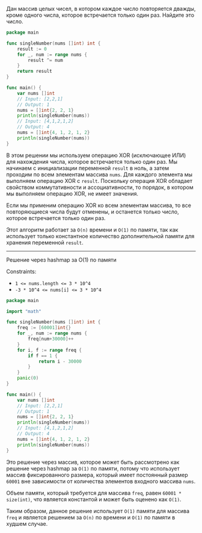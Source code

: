 Дан массив целых чисел, в котором каждое число повторяется дважды, кроме одного числа, которое встречается только один раз. Найдите это число.

```go
package main

func singleNumber(nums []int) int {
	result := 0
	for _, num := range nums {
		result ^= num
	}
	return result
}

func main() {
	var nums []int
	// Input: [2,2,1]
	// Output: 1
	nums = []int{2, 2, 1}
	println(singleNumber(nums))
	// Input: [4,1,2,1,2]
	// Output: 4
	nums = []int{4, 1, 2, 1, 2}
	println(singleNumber(nums))
}
```

В этом решении мы используем операцию XOR (исключающее ИЛИ) для нахождения числа, которое встречается только один раз. Мы начинаем с инициализации переменной `result` в ноль, а затем проходим по всем элементам массива `nums`. Для каждого элемента мы выполняем операцию XOR с `result`. Поскольку операция XOR обладает свойством коммутативности и ассоциативности, то порядок, в котором мы выполняем операцию XOR, не имеет значения.

Если мы применим операцию XOR ко всем элементам массива, то все повторяющиеся числа будут отменены, и останется только число, которое встречается только один раз.

Этот алгоритм работает за `O(n)` времени и `O(1)` по памяти, так как использует только константное количество дополнительной памяти для хранения переменной `result`.

---

Решение через hashmap за O(1) по памяти

Constraints:

- `1 <= nums.length <= 3 * 10^4`
- `-3 * 10^4 <= nums[i] <= 3 * 10^4`

```go
package main

import "math"

func singleNumber(nums []int) int {
	freq := [60001]int{}
	for _, num := range nums {
		freq[num+30000]++
	}
	for i, f := range freq {
		if f == 1 {
			return i - 30000
		}
	}
	panic(0)
}

func main() {
	var nums []int
	// Input: [2,2,1]
	// Output: 1
	nums = []int{2, 2, 1}
	println(singleNumber(nums))
	// Input: [4,1,2,1,2]
	// Output: 4
	nums = []int{4, 1, 2, 1, 2}
	println(singleNumber(nums))
}
```

Это решение через массив, которое может быть рассмотрено как решение через hashmap за `O(1)` по памяти, потому что использует массив фиксированного размера, который имеет постоянный размер `60001` вне зависимости от количества элементов входного массива `nums`.

Объем памяти, который требуется для массива `freq`, равен `60001 * size(int)`, что является константой и может быть оценено как `O(1)`.

Таким образом, данное решение использует `O(1)` памяти для массива `freq` и является решением за `O(n)` по времени и `O(1)` по памяти в худшем случае.

